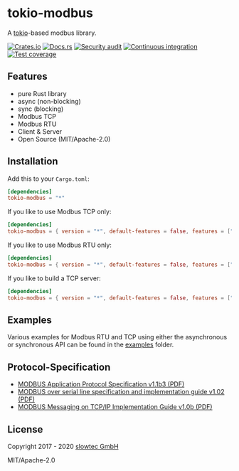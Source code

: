 # tokio-modbus

A [tokio](https://tokio.rs)-based modbus library.

[![Crates.io](https://img.shields.io/crates/v/tokio-modbus.svg)](https://crates.io/crates/tokio-modbus)
[![Docs.rs](https://docs.rs/tokio-modbus/badge.svg)](https://docs.rs/tokio-modbus/)
[![Security audit](https://github.com/github/docs/actions/workflows/security_audit.yaml/badge.svg?branch=master)](https://github.com/slowtec/tokio-modbus/actions/workflows/security_audit.yaml)
[![Continuous integration](https://github.com/github/docs/actions/workflows/continuous_integration.yaml/badge.svg?branch=master)](https://github.com/slowtec/tokio-modbus/actions/workflows/continuous_integration.yaml)
[![Test coverage](https://coveralls.io/repos/github/slowtec/tokio-modbus/badge.svg?branch=master)](https://coveralls.io/github/slowtec/tokio-modbus?branch=master)

## Features

- pure Rust library
- async (non-blocking)
- sync (blocking)
- Modbus TCP
- Modbus RTU
- Client & Server
- Open Source (MIT/Apache-2.0)

## Installation

Add this to your `Cargo.toml`:

```toml
[dependencies]
tokio-modbus = "*"
```

If you like to use Modbus TCP only:

```toml
[dependencies]
tokio-modbus = { version = "*", default-features = false, features = ["tcp"] }
```

If you like to use Modbus RTU only:

```toml
[dependencies]
tokio-modbus = { version = "*", default-features = false, features = ["rtu"] }
```

If you like to build a TCP server:

```toml
[dependencies]
tokio-modbus = { version = "*", default-features = false, features = ["tcp", "server"] }
```

## Examples

Various examples for Modbus RTU and TCP using either the asynchronous
or synchronous API can be found in the
[examples](https://github.com/slowtec/tokio-modbus/tree/master/examples)
folder.

## Protocol-Specification

- [MODBUS Application Protocol Specification v1.1b3 (PDF)](http://modbus.org/docs/Modbus_Application_Protocol_V1_1b3.pdf)
- [MODBUS over serial line specification and implementation guide v1.02 (PDF)](http://modbus.org/docs/Modbus_over_serial_line_V1_02.pdf)
- [MODBUS Messaging on TCP/IP Implementation Guide v1.0b (PDF)](http://modbus.org/docs/Modbus_Messaging_Implementation_Guide_V1_0b.pdf)

## License

Copyright 2017 - 2020 [slowtec GmbH](https://www.slowtec.de)

MIT/Apache-2.0
